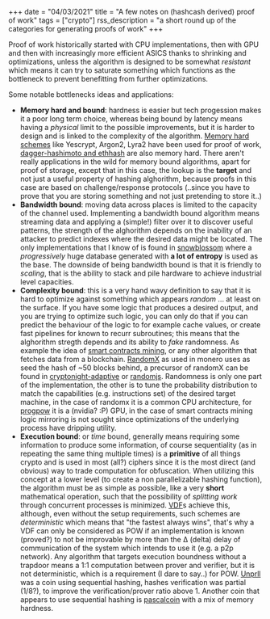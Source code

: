 +++
date = "04/03/2021"
title = "A few notes on (hashcash derived) proof of work"
tags = ["crypto"]
rss_description = "a short round up of the categories for generating proofs of work"
+++

Proof of work historically started with CPU implementations, then with GPU and then with increasingly more efficient ASICS thanks to shrinking and optimizations, unless the algorithm is designed to be somewhat _resistant_ which means it can try to saturate something which functions as the bottleneck to prevent benefitting from further optimizations.

Some notable bottlenecks ideas and applications:

- **Memory hard and bound**: hardness is easier but tech progession makes it a poor long term choice, whereas being bound by latency means having a _physical_ limit to the possible improvements, but it is harder to design and is linked to the complexity of the algorithm. [Memory hard schemes] like Yescrypt, Argon2, Lyra2 have been used for proof of work, [dagger-hashimoto and ethhash] are also memory hard.
  There aren't really applications in the wild for memory bound algorithms, apart for proof of storage, except that in this case, the lookup is the **target** and not just a useful property of hashing alghorithm, because proofs in this case are based on challenge/response protocols (..since you have to prove that you are storing something and not just pretending to store it..)
- **Bandwidth bound**: moving data across places is limited to the capacity of the channel used. Implementing a bandwidth bound algorithm means streaming data and applying a (simple!) filter over it to discover useful patterns, the strength of the alghorithm depends on the inability of an attacker to predict indexes where the desired data might be located. The only implementations that I know of is found in [snowblossom] where a _progressively_ huge database generated with **a lot of entropy** is used as the base. The downside of being bandwidth bound is that it is friendly to _scaling_, that is the ability to stack and pile hardware to achieve industrial level capacities.
- **Complexity bound**: this is a very hand wavy definition to say that it is hard to optimize against something which appears _random_ ... at least on the surface. If you have some logic that produces a desired output, and you are trying to optimize such logic, you can only do that if you can predict the behaviour of the logic to for example cache values, or create fast pipelines for known to recurr subroutines; this means that the alghorithm stregth depends and its ability to _fake_ randomness. As example the idea of [smart contracts mining], or any other algorithm that fetches data from a blockchain. [RandomX] as used in monero uses as seed the hash of ~50 blocks behind, a precursor of randomX can be found in [cryptonight-adaptive] or [randomjs]. Randomness is only one part of the implementation, the other is to tune the probability distribution to match the capabilities (e.g. instructions set) of the desired target machine, in the case of randomx it is a common CPU architecture, for [progpow] it is a (nvidia? :P) GPU, in the case of smart contracts mining logic mirroring is not sought since optimizations of the underlying process have dripping utility.
- **Execution bound**: or _time_ bound, generally means requiring some information to produce some information, of course sequentiality (as in repeating the same thing multiple times) is a **primitive** of all things crypto and is used in most (all?) ciphers since it is the most direct (and obvious) way to trade computation for obfuscation. When utilizing this concept at a lower level (to create a non parallelizable hashing function), the algorithm must be as simple as possible, like a very **short** mathematical operation, such that the possibility of _splitting work_ through concurrent processes is minimized. [VDF]s achieve this, although, even without the setup requirements, such schemes are _deterministic_ which means that "the fastest always wins", that's why a VDF can only be considered as POW if an implementation is known (proved?) to not be improvable by more than the Δ (delta) delay of communication of the system which intends to use it (e.g. a p2p network). Any algorithm that targets execution boundness without a trapdoor means a 1:1 computation between prover and verifier, but it is not deterministic, which is a requirement (I dare to say..) for POW. [Unprll] was a coin using sequential hashing, hashes verification was partial (1/8?), to improve the verification/prover ratio above 1. Another coin that appears to use sequential hashing is [pascalcoin] with a mix of memory hardness.

[memory hard schemes]: https://en.wikipedia.org/wiki/Password_Hashing_Competition
[dagger-hashimoto and ethhash]: https://web.archive.org/web/20210109114358/https://eth.wiki/en/concepts/ethash/ethash
[snowblossom]: https://web.archive.org/web/20201112030940/https://wiki.snowblossom.org/index.php/Technical-Design
[smart contracts mining]: https://web.archive.org/web/20210101150935/https://vitalik.ca/general/2017/09/14/prehistory.html
[randomx]: https://web.archive.org/web/20210118002402/https://github.com/tevador/RandomX
[cryptonight-adaptive]: https://web.archive.org/web/https://bitbucket.org/nerva-xnv/nerva/src/master/src/crypto/slow-hash.c
[randomjs]: https://github.com/tevador/RandomJS
[progpow]: https://web.archive.org/web/https://eips.ethereum.org/EIPS/eip-1057
[vdf]: https://web.archive.org/web/20210116003954/https://blog.trailofbits.com/2018/10/12/introduction-to-verifiable-delay-functions-vdfs/
[unprll]: https://web.archive.org/web/20200915010801/https://github.com/unprll-project/unprll
[pascalcoin]: https://www.pascalcoin.org/storage/whitepapers/RandomHash_Whitepaper.pdf
